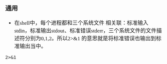 <span  style="font-family: Simsun,serif; font-size: 17px; ">

### 通用

- 在shell中，每个进程都和三个系统文件 相关联：标准输入stdin，标准输出stdout、标准错误stderr，三个系统文件的文件描述符分别为0,1,2。所以2>&1 的意思就是将标准错误也输出到标准输出当中。

~~~
2>&1
~~~

</span>